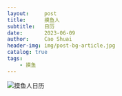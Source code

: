 ```yaml
---
layout:     post
title:      摸鱼人
subtitle:   日历
date:       2023-06-09
author:     Cao Shuai
header-img: img/post-bg-article.jpg
catalog: true
tags:
    - 摸鱼
---
```


![摸鱼人日历](api.vvhan.com/api/moyu)


